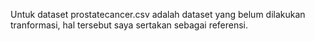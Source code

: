 Untuk dataset prostatecancer.csv adalah dataset yang belum dilakukan tranformasi, hal tersebut saya sertakan sebagai referensi.
